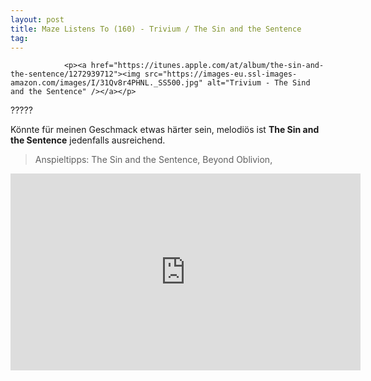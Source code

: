 ```yaml
---
layout: post
title: Maze Listens To (160) - Trivium / The Sin and the Sentence
tag: 
---
```



                <p><a href="https://itunes.apple.com/at/album/the-sin-and-the-sentence/1272939712"><img src="https://images-eu.ssl-images-amazon.com/images/I/31Qv8r4PHNL._SS500.jpg" alt="Trivium - The Sind and the Sentence" /></a></p>
<p>?????</p>
<p>Könnte für meinen Geschmack etwas härter sein, melodiös ist <strong>The Sin and the Sentence</strong> jedenfalls ausreichend.</p>
<blockquote>
<p>Anspieltipps: The Sin and the Sentence, Beyond Oblivion,</p>
</blockquote>
<iframe width="560" height="315" src="https://www.youtube.com/embed/RAoKcM54Q1Y" frameborder="0" allowfullscreen></iframe>
            
